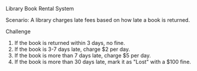 Library Book Rental System 

Scenario:
A library charges late fees based on how late a book is returned.

Challenge
1. If the book is returned within 3 days, no fine.
2. If the book is 3-7 days late, charge $2 per day.
3. If the book is more than 7 days late, charge $5 per day.
4. If the book is more than 30 days late, mark it as "Lost" with a $100 fine.
